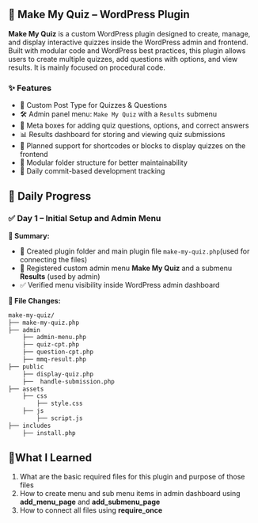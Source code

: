 ## 🧩 Make My Quiz – WordPress Plugin

**Make My Quiz** is a custom WordPress plugin designed to create, manage, and display interactive quizzes inside the WordPress admin and frontend. Built with modular code and WordPress best practices, this plugin allows users to create multiple quizzes, add questions with options, and view results. It is mainly focused on procedural code.


### ✨ Features

* 🧠 Custom Post Type for Quizzes & Questions
* 🛠️ Admin panel menu: `Make My Quiz` with a `Results` submenu
* 📝 Meta boxes for adding quiz questions, options, and correct answers
* 📊 Results dashboard for storing and viewing quiz submissions
* 🔗 Planned support for shortcodes or blocks to display quizzes on the frontend
* 📂 Modular folder structure for better maintainability
* 📅 Daily commit-based development tracking




## 📅 Daily Progress

### ✅ Day 1 – Initial Setup and Admin Menu

**📌 Summary:**

* 🔧 Created plugin folder and main plugin file `make-my-quiz.php`(used for connecting the files)
* 🧩 Registered custom admin menu **Make My Quiz** and a submenu **Results** (used by admin)
* ✅ Verified menu visibility inside WordPress admin dashboard

**📁 File Changes:**

```bash
make-my-quiz/ 
├── make-my-quiz.php  
├── admin
    ├── admin-menu.php
    ├── quiz-cpt.php
    ├── question-cpt.php
    ├── mmq-result.php
├── public
    ├── display-quiz.php
    ├──  handle-submission.php              
├── assets
    ├── css
        ├── style.css
    ├── js 
        ├── script.js    
├── includes
    ├── install.php
```

## 🧩What I Learned

1. What are the basic required files for this plugin and purpose of those files
2. How to create menu and sub menu items in admin dashboard using **add_menu_page** and **add_submenu_page**
3. How to connect all files using **require_once**
